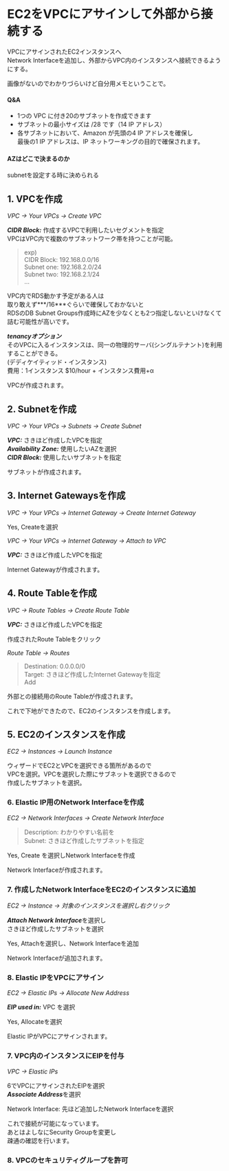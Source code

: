 # EC2をVPCにアサインして外部から接続する  
  
VPCにアサインされたEC2インスタンスへ    
Network Interfaceを追加し、外部からVPC内のインスタンスへ接続できるようにする。    
  
画像がないのでわかりづらいけど自分用メモということで。  
  
  
#### Q&A  
  
- 1つの VPC に付き20のサブネットを作成できます  
- サブネットの最小サイズは /28 です（14 IP アドレス）  
- 各サブネットにおいて、Amazon が先頭の4 IP アドレスを確保し    
最後の1 IP アドレスは、IP ネットワーキングの目的で確保されます。  
  
#### AZはどこで決まるのか  
  
subnetを設定する時に決められる  
  
  
## 1. VPCを作成  
  
*VPC -> Your VPCs -> Create VPC*  
  
***CIDR Block:*** 作成するVPCで利用したいセグメントを指定    
VPCはVPC内で複数のサブネットワーク帯を持つことが可能。  
  
> exp)    
>  CIDR Block: 192.168.0.0/16    
>  Subnet one: 192.168.2.0/24    
>  Subnet two: 192.168.2.1/24    
>  ...    
  
VPC内でRDS動かす予定がある人は    
取り敢えず***/16***ぐらいで確保しておかないと    
RDSのDB Subnet Groups作成時にAZを少なくとも2つ指定しないといけなくて    
詰む可能性が高いです。  
  
***tenancyオプション***    
そのVPCに入るインスタンスは、同一の物理的サーバ(シングルテナント)を利用することができる。    
(デディケイティッド・インスタンス)    
費用：1インスタンス $10/hour + インスタンス費用+α    
  
VPCが作成されます。  
  
  
## 2. Subnetを作成    
  
*VPC -> Your VPCs -> Subnets -> Create Subnet*  
  
***VPC:*** さきほど作成したVPCを指定    
***Availability Zone:*** 使用したいAZを選択    
***CIDR Block:*** 使用したいサブネットを指定    
  
サブネットが作成されます。  
  
  
## 3. Internet Gatewaysを作成  
  
*VPC -> Your VPCs -> Internet Gateway -> Create Internet Gateway*  
  
Yes, Createを選択  
  
*VPC -> Your VPCs -> Internet Gateway -> Attach to VPC*  
  
***VPC:*** さきほど作成したVPCを指定  
  
Internet Gatewayが作成されます。  
  
  
## 4. Route Tableを作成  
  
*VPC -> Route Tables -> Create Route Table*  
  
***VPC:*** さきほど作成したVPCを指定  
  
作成されたRoute Tableをクリック    
  
*Route Table -> Routes*    
  
> Destination: 0.0.0.0/0    
>      Target: さきほど作成したInternet Gatewayを指定    
> Add  
  
外部との接続用のRoute Tableが作成されます。  
  
  
これで下地ができたので、EC2のインスタンスを作成します。  
  
  
## 5. EC2のインスタンスを作成  
  
*EC2 -> Instances -> Launch Instance*    
  
ウィザードでEC2とVPCを選択できる箇所があるので    
VPCを選択。VPCを選択した際にサブネットを選択できるので    
作成したサブネットを選択。  
  
  
### 6. Elastic IP用のNetwork Interfaceを作成  
  
*EC2 -> Network Interfaces -> Create Network Interface*    
  
> Description: わかりやすい名前を    
> Subnet: さきほど作成したサブネットを指定  
  
Yes, Create を選択しNetwork Interfaceを作成  
  
Network Interfaceが作成されます。  
  
  
### 7. 作成したNetwork InterfaceをEC2のインスタンスに追加    
  
*EC2 -> Instance -> 対象のインスタンスを選択し右クリック*    
  
***Attach Network Interface***を選択し    
さきほど作成したサブネットを選択    
  
Yes, Attachを選択し、Network Interfaceを追加  
  
Network Interfaceが追加されます。  
  
  
### 8. Elastic IPをVPCにアサイン  
  
*EC2 -> Elastic IPs -> Allocate New Address*    
  
***EIP used in:*** VPC を選択    
  
Yes, Allocateを選択    
  
Elastic IPがVPCにアサインされます。  
  
  
### 7. VPC内のインスタンスにEIPを付与    
  
*VPC -> Elastic IPs*    
  
6でVPCにアサインされたEIPを選択    
***Associate Address***を選択    
  
Network Interface: 先ほど追加したNetwork Interfaceを選択  
  
これで接続が可能になっています。    
あとはよしなにSecurity Groupを変更し    
疎通の確認を行います。  
  
  
### 8. VPCのセキュリティグループを許可  
  
  
 
